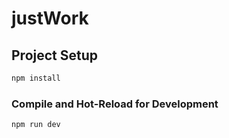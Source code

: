 # justWork

## Project Setup

```sh
npm install
```

### Compile and Hot-Reload for Development

```sh
npm run dev
```
